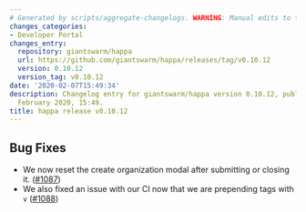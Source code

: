 ```yaml
---
# Generated by scripts/aggregate-changelogs. WARNING: Manual edits to this files will be overwritten.
changes_categories:
- Developer Portal
changes_entry:
  repository: giantswarm/happa
  url: https://github.com/giantswarm/happa/releases/tag/v0.10.12
  version: 0.10.12
  version_tag: v0.10.12
date: '2020-02-07T15:49:34'
description: Changelog entry for giantswarm/happa version 0.10.12, published on 07
  February 2020, 15:49.
title: happa release v0.10.12
---
```


## Bug Fixes

- We now reset the create organization modal after submitting or closing it. ([#1087](https://github.com/giantswarm/happa/pull/1087))
- We also fixed an issue with our CI now that we are prepending tags with `v` ([#1088](https://github.com/giantswarm/happa/pull/1088))
